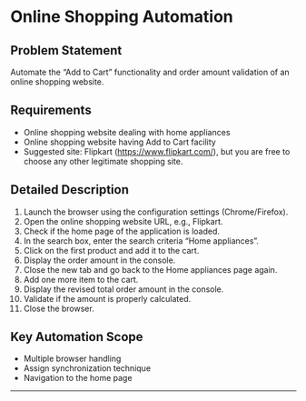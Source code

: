 

# Online Shopping Automation

## Problem Statement

Automate the “Add to Cart” functionality and order amount validation of an online shopping website.

## Requirements

- Online shopping website dealing with home appliances
- Online shopping website having Add to Cart facility
- Suggested site: Flipkart (https://www.flipkart.com/), but you are free to choose any other legitimate shopping site.

## Detailed Description

1. Launch the browser using the configuration settings (Chrome/Firefox).
2. Open the online shopping website URL, e.g., Flipkart.
3. Check if the home page of the application is loaded.
4. In the search box, enter the search criteria “Home appliances”.
5. Click on the first product and add it to the cart.
6. Display the order amount in the console.
7. Close the new tab and go back to the Home appliances page again.
8. Add one more item to the cart.
9. Display the revised total order amount in the console.
10. Validate if the amount is properly calculated.
11. Close the browser.

## Key Automation Scope

- Multiple browser handling
- Assign synchronization technique
- Navigation to the home page

---
